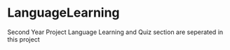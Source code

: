 # LanguageLearning
 Second Year Project
Language Learning and Quiz section are seperated in this project
